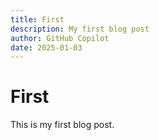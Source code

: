 ```yaml
---
title: First
description: My first blog post
author: GitHub Copilot
date: 2025-01-03
---
```


# First

This is my first blog post.